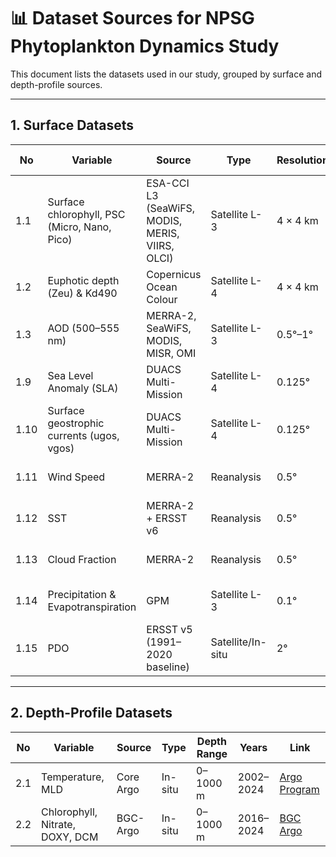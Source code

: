 # 📊 Dataset Sources for NPSG Phytoplankton Dynamics Study

This document lists the datasets used in our study, grouped by surface and depth-profile sources.

---

## 1. Surface Datasets

| No | Variable | Source | Type | Resolution | Temporal Coverage | Link |
|----|----------|--------|------|------------|--------------------|------|
| 1.1 | Surface chlorophyll, PSC (Micro, Nano, Pico) | ESA-CCI L3 (SeaWiFS, MODIS, MERIS, VIIRS, OLCI) | Satellite L-3 | 4 × 4 km | Daily (1998–2024) | [ESA CCI Chlorophyll](https://www.oceancolour.org/thredds/ncss/grid/CCI_ALL-v6.0-1km-DAILY/dataset.html) |
| 1.2 | Euphotic depth (Zeu) & Kd490 | Copernicus Ocean Colour | Satellite L-4 | 4 × 4 km | Daily (1998–2023) | [Zeu - Copernicus](https://data.marine.copernicus.eu/product/OCEANCOLOUR_GLO_BGC_L4_NRT_009_102) |
| 1.3 | AOD (500–555 nm) | MERRA-2, SeaWiFS, MODIS, MISR, OMI | Satellite L-3 | 0.5°–1° | Daily/hourly (1998–2024) | [MERRA Giovanni](https://giovanni.gsfc.nasa.gov/) |
| 1.9 | Sea Level Anomaly (SLA) | DUACS Multi-Mission | Satellite L-4 | 0.125° | Daily (1998–2023) | [DUACS SLA](https://duacs.cls.fr/) |
| 1.10 | Surface geostrophic currents (ugos, vgos) | DUACS Multi-Mission | Satellite L-4 | 0.125° | Daily (1998–2023) | [DUACS Currents](https://duacs.cls.fr/) |
| 1.11 | Wind Speed | MERRA-2 | Reanalysis | 0.5° | Hourly (1998–2024) | [MERRA-2 Wind](https://giovanni.gsfc.nasa.gov/) |
| 1.12 | SST | MERRA-2 + ERSST v6 | Reanalysis | 0.5° | Hourly (1998–2024) | [MERRA-2 SST](https://giovanni.gsfc.nasa.gov/) |
| 1.13 | Cloud Fraction | MERRA-2 | Reanalysis | 0.5° | Hourly (1998–2024) | [MERRA-2 Cloud](https://giovanni.gsfc.nasa.gov/) |
| 1.14 | Precipitation & Evapotranspiration | GPM | Satellite L-3 | 0.1° | Hourly (1998–2024) | [GPM Giovanni](https://giovanni.gsfc.nasa.gov/) |
| 1.15 | PDO | ERSST v5 (1991–2020 baseline) | Satellite/In-situ | 2° | Monthly (1998–2023) | [NOAA ERSST PDO](https://www.ncei.noaa.gov/products/extended-reconstructed-sst) |

---

## 2. Depth-Profile Datasets

| No | Variable | Source | Type | Depth Range | Years | Link |
|----|----------|--------|------|-------------|-------|------|
| 2.1 | Temperature, MLD | Core Argo | In-situ | 0–1000 m | 2002–2024 | [Argo Program](https://biogeochemical-argo.org) |
| 2.2 | Chlorophyll, Nitrate, DOXY, DCM | BGC-Argo | In-situ | 0–1000 m | 2016–2024 | [BGC Argo](https://argo.ucsd.edu) |
